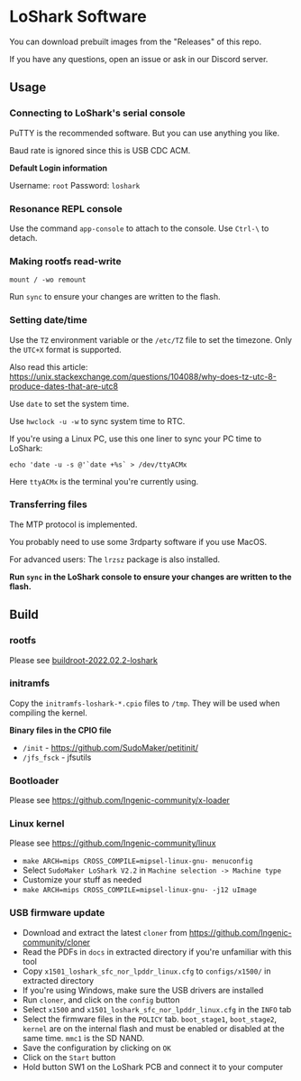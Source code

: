 # LoShark Software

You can download prebuilt images from the "Releases" of this repo.

If you have any questions, open an issue or ask in our Discord server.

## Usage

### Connecting to LoShark's serial console
PuTTY is the recommended software. But you can use anything you like.

Baud rate is ignored since this is USB CDC ACM.

**Default Login information**

Username: `root`
Password: `loshark`

### Resonance REPL console
Use the command `app-console` to attach to the console. Use `Ctrl-\` to detach.

### Making rootfs read-write
`mount / -wo remount`

Run `sync` to ensure your changes are written to the flash.

### Setting date/time
Use the `TZ` environment variable or the `/etc/TZ` file to set the timezone. Only the `UTC+X` format is supported.

Also read this article: https://unix.stackexchange.com/questions/104088/why-does-tz-utc-8-produce-dates-that-are-utc8

Use `date` to set the system time.

Use `hwclock -u -w` to sync system time to RTC.

If you're using a Linux PC, use this one liner to sync your PC time to LoShark:

```
echo 'date -u -s @'`date +%s` > /dev/ttyACMx
```

Here `ttyACMx` is the terminal you're currently using.

### Transferring files
The MTP protocol is implemented.

You probably need to use some 3rdparty software if you use MacOS.

For advanced users: The `lrzsz` package is also installed.

**Run `sync` in the LoShark console to ensure your changes are written to the flash.**

## Build

### rootfs
Please see [buildroot-2022.02.2-loshark](./buildroot-2022.02.2-loshark)

### initramfs
Copy the `initramfs-loshark-*.cpio` files to `/tmp`. They will be used when compiling the kernel.

**Binary files in the CPIO file**
- `/init` - https://github.com/SudoMaker/petitinit/
- `/jfs_fsck` - jfsutils

### Bootloader
Please see https://github.com/Ingenic-community/x-loader

### Linux kernel
Please see https://github.com/Ingenic-community/linux

- `make ARCH=mips CROSS_COMPILE=mipsel-linux-gnu- menuconfig`
- Select `SudoMaker LoShark V2.2` in `Machine selection -> Machine type`
- Customize your stuff as needed
- `make ARCH=mips CROSS_COMPILE=mipsel-linux-gnu- -j12 uImage`

### USB firmware update
- Download and extract the latest `cloner` from https://github.com/Ingenic-community/cloner
- Read the PDFs in `docs` in extracted directory if you're unfamiliar with this tool
- Copy `x1501_loshark_sfc_nor_lpddr_linux.cfg` to `configs/x1500/` in extracted directory
- If you're using Windows, make sure the USB drivers are installed
- Run `cloner`, and click on the `config` button
- Select `x1500` and `x1501_loshark_sfc_nor_lpddr_linux.cfg` in the `INFO` tab
- Select the firmware files in the `POLICY` tab. `boot_stage1`, `boot_stage2`, `kernel` are on the internal flash and must be enabled or disabled at the same time. `mmc1` is the SD NAND.
- Save the configuration by clicking on `OK`
- Click on the `Start` button
- Hold button SW1 on the LoShark PCB and connect it to your computer
